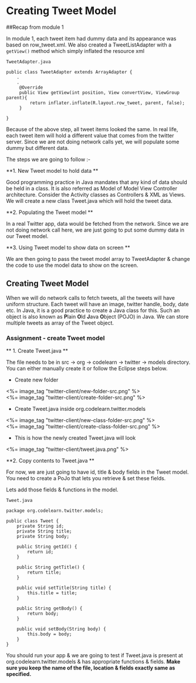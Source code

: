 # Creating Tweet Model

##Recap from module 1

In module 1, each tweet item had dummy data and its appearance was based on row_tweet.xml. We also created a TweetListAdapter with a `getView()` method which simply inflated the resource xml

`TweetAdapter.java`

	public class TweetAdapter extends ArrayAdapter {
		.
		.     
		 @Override
		 public View getView(int position, View convertView, ViewGroup parent){
			 return inflater.inflate(R.layout.row_tweet, parent, false);
		 }

	}

Because of the above step, all tweet items looked the same. In real life, each tweet item will hold a different value that comes from the twitter server. Since we are not doing network calls yet, we will populate some dummy but different data. 

The steps we are going to follow :-

**1. New Tweet model to hold data ** 

Good programming practice in Java mandates that any kind of data should be held in a class. It is also referred as Model of Model View Controller architecture. Consider the Activity classes as Controllers & XML as Views. We will create a new class Tweet.java which will hold the tweet data.

**2. Populating the Tweet model **

In a real Twitter app, data would be fetched from the network. Since we are not doing network call here, we are just going to put some dummy data in our Tweet model. 

**3. Using Tweet model to show data on screen **

We are then going to pass the tweet model array to TweetAdapter & change the code to use the model data to show on the screen. 

## Creating Tweet Model

When we will do network calls to fetch tweets, all the tweets will have uniform structure. Each tweet will have an image, twitter handle, body, date etc. In Java, it is a good practice to create a Java class for this. Such an object is also known as **P**lain **O**ld **J**ava **O**bject (POJO) in Java. We can store multiple tweets as array of the Tweet object.


### Assignment - create Tweet model

** 1. Create Tweet.java **

The file needs to be in src -> org -> codelearn -> twitter -> models directory. You can either manually create it or follow the Eclipse steps below.

* Create new folder

<div class="row-fluid">
	<div class="span6">
		<%= image_tag "twitter-client/new-folder-src.png" %>
	</div>
	<div class="span6">
		<%= image_tag "twitter-client/create-folder-src.png" %>
	</div>
</div>

* Create Tweet.java inside org.codelearn.twitter.models

<div class="row-fluid">
	<div class="span6">
		<%= image_tag "twitter-client/new-class-folder-src.png" %>
	</div>
	<div class="span6">
		<%= image_tag "twitter-client/create-class-folder-src.png" %>
	</div>
</div>

* This is how the newly created Tweet.java will look

<%= image_tag "twitter-client/tweet.java.png" %>

**2. Copy contents to Tweet.java **

For now, we are just going to have id, title & body fields in the Tweet model. You need to create a PoJo that lets you retrieve & set these fields. 

Lets add those fields & functions in the model.

`Tweet.java`

    package org.codelearn.twitter.models;
	
	public class Tweet {
		private String id;
		private String title;
		private String body;
		
		public String getId() {
			return id;
		}
		
		public String getTitle() {
			return title;
		}
		
		public void setTitle(String title) {
			this.title = title;
		}
		
		public String getBody() {
			return body;
		}
		
		public void setBody(String body) {
			this.body = body;
		}
    }

You should run your app & we are going to test if Tweet.java is present at org.codelearn.twitter.models & has appropriate functions & fields. **Make sure you keep the name of the file, location & fields exactly same as specified.**
